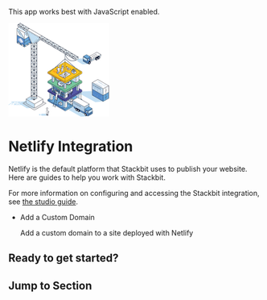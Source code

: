 This app works best with JavaScript enabled.



























![Stackbit](/docs/images/stackbit-crane-sm.png)

Netlify Integration
===================

Netlify is the default platform that Stackbit uses to publish your website. Here are guides to help you work with Stackbit.

For more information on configuring and accessing the Stackbit integration, see [the studio guide](/docs/studio-guides/settings).

-   <a href="/docs/developer-guides/integrations/netlify/custom-domain/" class="docs-item-link"></a>
    Add a Custom Domain

    <span class="icon-angle-right" aria-hidden="true"></span>
    Add a custom domain to a site deployed with Netlify

Ready to get started?
---------------------



Jump to Section
---------------











